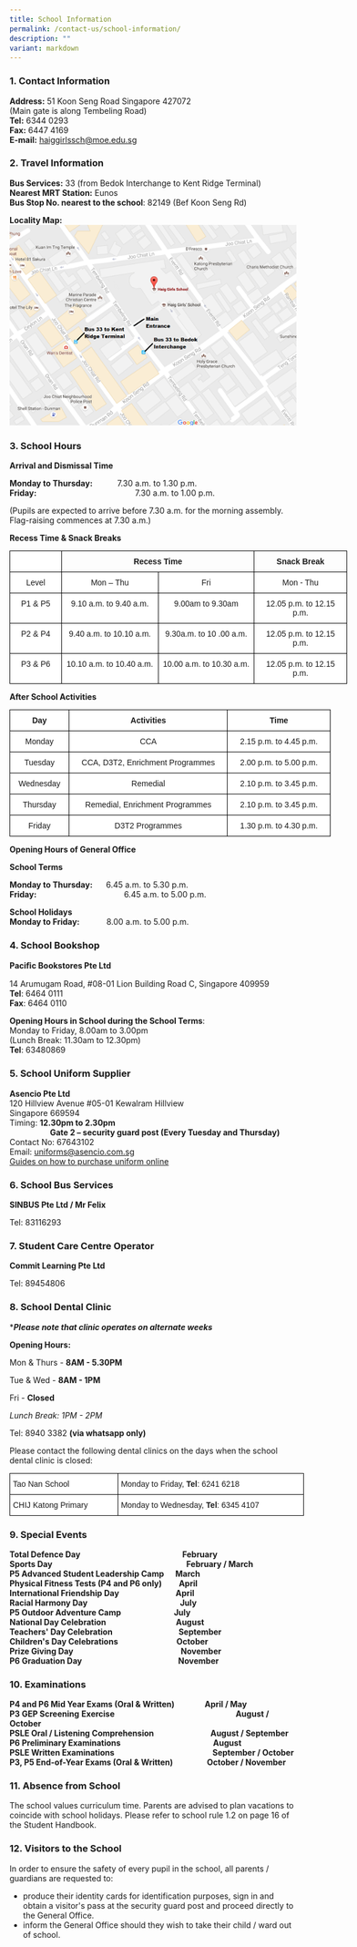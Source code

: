 ```yaml
---
title: School Information
permalink: /contact-us/school-information/
description: ""
variant: markdown
---
```

### 1\. Contact Information  

**Address:**&nbsp;51 Koon Seng Road Singapore 427072&nbsp;    
(Main gate is along Tembeling Road)    
**Tel:**&nbsp;6344 0293   
**Fax:**&nbsp;6447 4169    
**E-mail:**&nbsp;[haiggirlssch@moe.edu.sg](mailto:haiggirlssch@moe.edu.sg)&nbsp;

   

### 2\. Travel Information
 

**Bus Services:**&nbsp;33 (from Bedok Interchange to Kent Ridge Terminal)   
**Nearest MRT Station:**&nbsp;Eunos    
**Bus Stop No. nearest to the school**:&nbsp;82149 (Bef Koon Seng Rd)

**Locality Map:**
![](/images/localitymap.png)

### 3\. School Hours

  

**Arrival and Dismissal Time**     

**Monday to Thursday:**&nbsp;&nbsp; &nbsp; &nbsp; &nbsp; &nbsp; 7.30 a.m. to 1.30 p.m.    
**Friday:**&nbsp;&nbsp; &nbsp; &nbsp; &nbsp; &nbsp; &nbsp; &nbsp; &nbsp; &nbsp; &nbsp; &nbsp; &nbsp; &nbsp; &nbsp; &nbsp; &nbsp; &nbsp; &nbsp; &nbsp; &nbsp; &nbsp; &nbsp;7.30 a.m. to 1.00 p.m.

(Pupils are expected to arrive before 7.30 a.m. for the morning assembly. Flag-raising commences at 7.30 a.m.)

  

**Recess Time &amp; Snack Breaks**

<style type="text/css">
.tg  {border-collapse:collapse;border-spacing:0;margin:0px auto;}
.tg td{border-color:black;border-style:solid;border-width:1px;font-family:Arial, sans-serif;font-size:14px;
  overflow:hidden;padding:10px 5px;word-break:normal;}
.tg th{border-color:black;border-style:solid;border-width:1px;font-family:Arial, sans-serif;font-size:14px;
  font-weight:normal;overflow:hidden;padding:10px 5px;word-break:normal;}
.tg .tg-2g1l{background-color:#FFF;font-weight:bold;text-align:center;vertical-align:middle}
.tg .tg-nrix{text-align:center;vertical-align:middle}
.tg .tg-f4yw{background-color:#FFF;text-align:center;vertical-align:middle}
.tg .tg-7yig{background-color:#FFF;text-align:center;vertical-align:top}
</style>
<table class="tg" style="undefined;table-layout: fixed; width: 593px">
<colgroup>
<col style="width: 91px">
<col style="width: 170px">
<col style="width: 169px">
<col style="width: 163px">
</colgroup>
<tbody>
  <tr>
    <td class="tg-2g1l"></td>
    <td class="tg-nrix" colspan="2"><span style="font-weight:700;font-style:normal">Recess Time</span></td>
    <td class="tg-nrix"><span style="font-weight:700;font-style:normal">Snack Break</span></td>
  </tr>
  <tr>
    <td class="tg-f4yw">Level</td>
    <td class="tg-f4yw">Mon – Thu</td>
    <td class="tg-f4yw">Fri</td>
    <td class="tg-f4yw">Mon - Thu</td>
  </tr>
  <tr>
    <td class="tg-7yig">P1 &amp; P5</td>
    <td class="tg-7yig">9.10 a.m. to 9.40 a.m.</td>
    <td class="tg-7yig">9.00am to 9.30am</td>
    <td class="tg-f4yw">12.05 p.m. to 12.15 p.m.</td>
  </tr>
  <tr>
    <td class="tg-7yig">P2 &amp; P4</td>
    <td class="tg-7yig">9.40 a.m. to 10.10 a.m.</td>
    <td class="tg-7yig">9.30a.m. to 10 .00 a.m.</td>
    <td class="tg-7yig">12.05 p.m. to 12.15 p.m.</td>
  </tr>
  <tr>
    <td class="tg-7yig">P3 &amp; P6</td>
    <td class="tg-7yig">10.10 a.m. to 10.40 a.m.</td>
    <td class="tg-7yig">10.00 a.m. to 10.30 a.m.</td>
    <td class="tg-7yig">12.05 p.m. to 12.15 p.m.</td>
  </tr>
</tbody>
</table>

**After School Activities**
<style type="text/css">
.tg  {border-collapse:collapse;border-spacing:0;margin:0px auto;}
.tg td{border-color:black;border-style:solid;border-width:1px;font-family:Arial, sans-serif;font-size:14px;
  overflow:hidden;padding:10px 5px;word-break:normal;}
.tg th{border-color:black;border-style:solid;border-width:1px;font-family:Arial, sans-serif;font-size:14px;
  font-weight:normal;overflow:hidden;padding:10px 5px;word-break:normal;}
.tg .tg-9hzb{background-color:#FFF;font-weight:bold;text-align:center;vertical-align:top}
.tg .tg-7yig{background-color:#FFF;text-align:center;vertical-align:top}
</style>
<table class="tg" style="undefined;table-layout: fixed; width: 564px">
<colgroup>
<col style="width: 104px">
<col style="width: 279px">
<col style="width: 181px">
</colgroup>
<tbody>
  <tr>
    <td class="tg-9hzb">Day</td>
    <td class="tg-9hzb">Activities</td>
    <td class="tg-9hzb">Time</td>
  </tr>
  <tr>
    <td class="tg-7yig">Monday</td>
    <td class="tg-7yig">CCA</td>
    <td class="tg-7yig">2.15 p.m. to 4.45 p.m.</td>
  </tr>
  <tr>
    <td class="tg-7yig">Tuesday</td>
    <td class="tg-7yig">CCA, D3T2, Enrichment Programmes</td>
    <td class="tg-7yig">2.00 p.m. to 5.00 p.m.</td>
  </tr>
  <tr>
    <td class="tg-7yig">Wednesday</td>
    <td class="tg-7yig">Remedial</td>
    <td class="tg-7yig">2.10 p.m. to 3.45 p.m.</td>
  </tr>
  <tr>
    <td class="tg-7yig">Thursday</td>
    <td class="tg-7yig">Remedial, Enrichment Programmes</td>
    <td class="tg-7yig">2.10 p.m. to 3.45 p.m.</td>
  </tr>
  <tr>
    <td class="tg-7yig">Friday</td>
    <td class="tg-7yig">D3T2 Programmes</td>
    <td class="tg-7yig">1.30 p.m. to 4.30 p.m.</td>
  </tr>
</tbody>
</table>


 

**Opening Hours of General Office**

**School Terms**

**Monday to Thursday:**&nbsp; &nbsp; &nbsp; 6.45 a.m. to 5.30 p.m.    
**Friday:**&nbsp;&nbsp; &nbsp; &nbsp; &nbsp; &nbsp; &nbsp; &nbsp; &nbsp; &nbsp; &nbsp; &nbsp; &nbsp; &nbsp; &nbsp; &nbsp; &nbsp; &nbsp; &nbsp; &nbsp; 6.45 a.m. to 5.00 p.m.

 
**School Holidays**    
**Monday to Friday:**&nbsp; &nbsp; &nbsp; &nbsp; &nbsp; &nbsp; 8.00 a.m. to 5.00 p.m.

  

  

### 4\. School Bookshop  

**Paciﬁc Bookstores Pte Ltd**

14 Arumugam Road, #08-01 Lion Building Road C, Singapore 409959
**Tel**:&nbsp;6464 0111   
**Fax**:&nbsp;6464 0110

**Opening Hours in School during the School Terms**:  
Monday to Friday, 8.00am to 3.00pm    
(Lunch Break: 11.30am to 12.30pm)    
**Tel**:&nbsp;63480869 

### 5\. School Uniform Supplier

**Asencio Pte Ltd**  
120 Hillview Avenue #05-01 Kewalram Hillview  
Singapore 669594  
Timing:&nbsp;**12.30pm to 2.30pm**  
&nbsp; &nbsp; &nbsp; &nbsp; &nbsp; &nbsp; &nbsp; &nbsp; &nbsp; **Gate 2 – security guard post&nbsp;(Every Tuesday and Thursday)**   
Contact No: 67643102  
Email: uniforms@asencio.com.sg   
[Guides on how to purchase uniform online](/files/Haig%20Girls%20School%20online%20uniform%20purchase%20info%202023.pdf)

### 6\. School Bus Services


**SINBUS Pte Ltd / Mr Felix**

Tel: 83116293

  

### 7\. Student Care Centre Operator

**Commit Learning Pte Ltd**

Tel: 89454806
  

### 8\. School Dental Clinic

  
****Please note that clinic operates on alternate weeks***

**Opening Hours:**

Mon &amp; Thurs - **8AM - 5.30PM**

Tue &amp; Wed - **8AM - 1PM**

Fri - **Closed**

*Lunch Break: 1PM - 2PM*

 Tel: 8940 3382 **(via whatsapp only)**

Please contact the following dental clinics on the days when the school dental clinic is closed:

<style type="text/css">
.tg  {border-collapse:collapse;border-spacing:0;margin:0px auto;}
.tg td{border-color:black;border-style:solid;border-width:1px;font-family:Arial, sans-serif;font-size:14px;
  overflow:hidden;padding:10px 5px;word-break:normal;}
.tg th{border-color:black;border-style:solid;border-width:1px;font-family:Arial, sans-serif;font-size:14px;
  font-weight:normal;overflow:hidden;padding:10px 5px;word-break:normal;}
.tg .tg-ktyi{background-color:#FFF;text-align:left;vertical-align:top}
</style>
<table class="tg" style="undefined;table-layout: fixed; width: 517px">
<colgroup>
<col style="width: 190px">
<col style="width: 327px">
</colgroup>
<tbody>
  <tr>
    <td class="tg-ktyi">Tao Nan School</td>
    <td class="tg-ktyi">Monday to Friday, <span style="font-weight:bold">Tel</span>: 6241 6218</td>
  </tr>
  <tr>
    <td class="tg-ktyi">CHIJ Katong Primary</td>
    <td class="tg-ktyi">Monday to Wednesday, <span style="font-weight:bold">Tel</span>: 6345 4107</td>
  </tr>
</tbody>
</table>


### 9\. Special Events

  

**Total Defence Day&nbsp; &nbsp; &nbsp; &nbsp; &nbsp; &nbsp; &nbsp; &nbsp; &nbsp; &nbsp; &nbsp; &nbsp; &nbsp; &nbsp; &nbsp; &nbsp; &nbsp; &nbsp; &nbsp; &nbsp; &nbsp; &nbsp; &nbsp; &nbsp; &nbsp; &nbsp; &nbsp; February**      
**Sports Day&nbsp; &nbsp; &nbsp; &nbsp; &nbsp; &nbsp; &nbsp; &nbsp; &nbsp; &nbsp; &nbsp; &nbsp; &nbsp; &nbsp; &nbsp; &nbsp; &nbsp; &nbsp; &nbsp; &nbsp; &nbsp; &nbsp; &nbsp; &nbsp; &nbsp; &nbsp; &nbsp; &nbsp; &nbsp; &nbsp; &nbsp; &nbsp; &nbsp; &nbsp; &nbsp; &nbsp;February / March**    
**P5 Advanced Student Leadership Camp &nbsp; &nbsp; &nbsp;March**   
**Physical Fitness Tests (P4 and P6 only) &nbsp; &nbsp; &nbsp; &nbsp;&nbsp;April**    
**International Friendship Day&nbsp; &nbsp; &nbsp; &nbsp; &nbsp; &nbsp; &nbsp; &nbsp; &nbsp; &nbsp; &nbsp; &nbsp; &nbsp; &nbsp; &nbsp; April**     
**Racial Harmony Day&nbsp; &nbsp; &nbsp; &nbsp; &nbsp; &nbsp; &nbsp; &nbsp; &nbsp; &nbsp; &nbsp; &nbsp; &nbsp; &nbsp; &nbsp; &nbsp; &nbsp; &nbsp; &nbsp; &nbsp; &nbsp; &nbsp; &nbsp; &nbsp; &nbsp;July**   
**P5 Outdoor Adventure Camp&nbsp; &nbsp; &nbsp; &nbsp; &nbsp; &nbsp; &nbsp; &nbsp; &nbsp; &nbsp; &nbsp; &nbsp; &nbsp; &nbsp; July**     
**National Day Celebration&nbsp; &nbsp; &nbsp; &nbsp; &nbsp; &nbsp; &nbsp; &nbsp; &nbsp; &nbsp; &nbsp; &nbsp; &nbsp; &nbsp; &nbsp; &nbsp; &nbsp; &nbsp; &nbsp;August**     
**Teachers' Day Celebration&nbsp; &nbsp; &nbsp; &nbsp; &nbsp; &nbsp; &nbsp; &nbsp; &nbsp; &nbsp; &nbsp; &nbsp; &nbsp; &nbsp; &nbsp; &nbsp; &nbsp; &nbsp;September**&nbsp;     
**Children's Day Celebrations&nbsp; &nbsp; &nbsp; &nbsp; &nbsp; &nbsp; &nbsp; &nbsp; &nbsp; &nbsp; &nbsp; &nbsp; &nbsp; &nbsp; &nbsp; &nbsp;October**  
**Prize Giving Day&nbsp; &nbsp; &nbsp; &nbsp; &nbsp; &nbsp; &nbsp; &nbsp; &nbsp; &nbsp; &nbsp; &nbsp; &nbsp; &nbsp; &nbsp; &nbsp; &nbsp; &nbsp; &nbsp; &nbsp; &nbsp; &nbsp; &nbsp; &nbsp; &nbsp; &nbsp; &nbsp; &nbsp; &nbsp;November**   
**P6 Graduation Day&nbsp; &nbsp; &nbsp; &nbsp; &nbsp; &nbsp; &nbsp; &nbsp; &nbsp; &nbsp; &nbsp; &nbsp; &nbsp; &nbsp; &nbsp; &nbsp; &nbsp; &nbsp; &nbsp; &nbsp; &nbsp; &nbsp; &nbsp; &nbsp; &nbsp; &nbsp;November**
   

### 10\. Examinations

  

**P4 and P6 Mid Year Exams (Oral &amp; Written)&nbsp; &nbsp; &nbsp; &nbsp; &nbsp; &nbsp; &nbsp; &nbsp; April / May**  
**P3 GEP Screening**&nbsp;**Exercise**&nbsp;&nbsp; &nbsp; &nbsp; &nbsp; &nbsp; &nbsp; &nbsp; &nbsp; &nbsp; &nbsp; &nbsp; &nbsp; &nbsp; &nbsp; &nbsp; &nbsp; &nbsp; &nbsp; &nbsp; &nbsp; &nbsp; &nbsp; &nbsp; &nbsp; &nbsp; &nbsp; &nbsp;**August / October**   
**PSLE Oral / Listening Comprehension&nbsp; &nbsp; &nbsp; &nbsp; &nbsp; &nbsp; &nbsp; &nbsp; &nbsp; &nbsp; &nbsp; &nbsp; &nbsp; &nbsp; &nbsp; August / September**   
**P6 Preliminary Examinations&nbsp; &nbsp; &nbsp; &nbsp; &nbsp; &nbsp; &nbsp; &nbsp; &nbsp; &nbsp; &nbsp; &nbsp; &nbsp; &nbsp; &nbsp; &nbsp; &nbsp; &nbsp; &nbsp; &nbsp; &nbsp; &nbsp; &nbsp; &nbsp; &nbsp;August**   
**PSLE Written Examinations&nbsp; &nbsp; &nbsp; &nbsp; &nbsp; &nbsp; &nbsp; &nbsp; &nbsp; &nbsp; &nbsp; &nbsp; &nbsp; &nbsp; &nbsp; &nbsp; &nbsp; &nbsp; &nbsp; &nbsp; &nbsp; &nbsp; &nbsp; &nbsp; &nbsp; &nbsp; September / October**   
**P3, P5 End-of-Year Exams (Oral &amp; Written)&nbsp; &nbsp; &nbsp; &nbsp; &nbsp; &nbsp; &nbsp; &nbsp; &nbsp; October / November**

  

### 11\. Absence from School

  

The school values curriculum time. Parents are advised to plan vacations to coincide with school holidays. Please refer to school rule 1.2 on page 16 of the Student Handbook.


### 12\. Visitors to the School

  

In order to ensure the safety of every pupil in the school, all parents / guardians are requested to:

*   produce their identity cards for identification purposes, sign in and obtain a visitor's pass at the security guard post and proceed directly to the General Office.
*   inform the General Office should they wish to take their child / ward out of school.